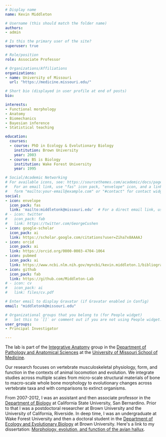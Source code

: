 ```yaml
---
# Display name
name: Kevin Middleton

# Username (this should match the folder name)
authors:
- admin

# Is this the primary user of the site?
superuser: true

# Role/position
role: Associate Professor

# Organizations/Affiliations
organizations:
- name: University of Missouri
  url: "https://medicine.missouri.edu/"

# Short bio (displayed in user profile at end of posts)
bio:

interests:
- Functional morphology
- Anatomy
- Biomechanics
- Bayesian inference
- Statistical teaching

education:
  courses:
  - course: PhD in Ecology & Evolutionary Biology
    institution: Brown University
    year: 2003
  - course: BS is Biology
    institution: Wake Forest University
    year: 1995

# Social/Academic Networking
# For available icons, see: https://sourcethemes.com/academic/docs/page-builder/#icons
#   For an email link, use "fas" icon pack, "envelope" icon, and a link in the
#   form "mailto:your-email@example.com" or "#contact" for contact widget.
social:
- icon: envelope
  icon_pack: fas
  link: 'mailto:middletonk@missouri.edu'  # For a direct email link, use "mailto:test@example.org".
# - icon: twitter
#   icon_pack: fab
#   link: https://twitter.com/GeorgeCushen
- icon: google-scholar
  icon_pack: ai
  link: https://scholar.google.com/citations?user=Ziha7x8AAAAJ
- icon: orcid
  icon_pack: ai
  link: https://orcid.org/0000-0003-4704-1064
- icon: pubmed
  icon_pack: ai
  link: https://www.ncbi.nlm.nih.gov/myncbi/kevin.middleton.1/bibliography/public/
- icon: github
  icon_pack: fab
  link: https://github.com/Middleton-Lab
# - icon: cv
#   icon_pack: ai
#   link: files/cv.pdf

# Enter email to display Gravatar (if Gravatar enabled in Config)
email: "middletonk@missouri.edu"

# Organizational groups that you belong to (for People widget)
#   Set this to `[]` or comment out if you are not using People widget.
user_groups:
- Principal Investigator

---
```


The lab is part of the [Integrative Anatomy](http://anatomy.missouri.edu/) group in the [Department of Pathology and Anatomical Sciences](http://medicine2.missouri.edu/pathology/) at the [University of Missouri School of Medicine](https://medicine.missouri.edu/).

Our research focuses on vertebrate musculoskeletal physiology, form, and function in the contexts of animal locomotion and evolution. We integrate studies across multiple scales from micro-scale structural materials of bone to macro-scale whole bone morphology to evolutionary changes across vertebrate taxa and with comparisons to extinct organisms.

From 2007-2012, I was an assistant and then associate professor in the [Department of Biology](http://biology.csusb.edu) at California State University, San Bernardino. Prior to that I was a postdoctoral researcher at Brown University and the University of California, Riverside. In deep time, I was an undergraduate at Wake Forest University and then a doctoral student in the [Department of Ecology and Evolutionary Biology](http://www.brown.edu/academics/ecology-and-evolutionary-biology/) at Brown University. Here's a link to my dissertation: [Morphology, evolution, and function of the avian hallux](http://www.worldcat.org/title/morphology-evolution-and-function-of-the-avian-hallux/oclc/54004056).
